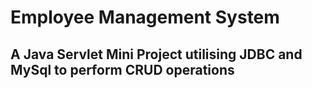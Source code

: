 # Employee Management System
## A Java Servlet Mini Project utilising JDBC and MySql to perform CRUD operations
